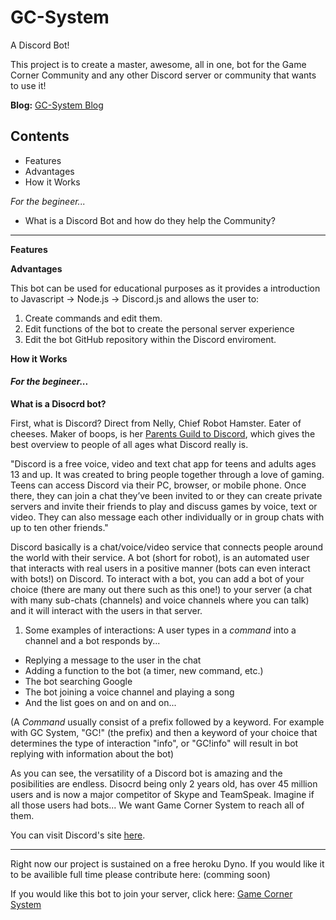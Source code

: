 # GC-System
A Discord Bot!

This project is to create a master, awesome, all in one, bot for the Game Corner Community and any other Discord server or community that wants to use it!

**Blog:** [GC-System Blog](https://game-corner.000webhostapp.com/gc-system-blog/) 

## Contents

* Features 
* Advantages
* How it Works

*For the begineer...*

* What is a Discord Bot and how do they help the Community?

---

__Features__

__Advantages__

This bot can be used for educational purposes as it provides a introduction to Javascript -> Node.js -> Discord.js and allows the user to:
1. Create commands and edit them.
2. Edit functions of the bot to create the personal server experience
2. Edit the bot GitHub repository within the Discord enviroment.

__How it Works__

#### *For the begineer...*

__What is a Disocrd bot?__

First, what is Discord? Direct from Nelly, Chief Robot Hamster. Eater of cheeses. Maker of boops, is her [Parents Guild to Discord](https://blog.discordapp.com/parents-guide-to-discord-c77d91793e9c), which gives the best overview to people of all ages what Discord really is. 

"Discord is a free voice, video and text chat app for teens and adults ages 13 and up. It was created to bring people together through a love of gaming. Teens can access Discord via their PC, browser, or mobile phone. Once there, they can join a chat they’ve been invited to or they can create private servers and invite their friends to play and discuss games by voice, text or video. They can also message each other individually or in group chats with up to ten other friends."

Discord basically is a chat/voice/video service that connects people around the world with their service. 
A bot (short for robot), is an automated user that interacts with real users in a positive manner (bots can even interact with bots!) on Discord. To interact with a bot, you can add a bot of your choice (there are many out there such as this one!) to your server (a chat with many sub-chats (channels) and voice channels where you can talk) and it will interact with the users in that server. 
1. Some examples of interactions:
A user types in a *command* into a channel and a bot responds by...

* Replying a message to the user in the chat
* Adding a function to the bot (a timer, new command, etc.)
* The bot searching Google
* The bot joining a voice channel and playing a song
* And the list goes on and on and on...

(A *Command* usually consist of a prefix followed by a keyword. For example with GC System, "GC!" (the prefix) and then a keyword of your choice that determines the type of interaction "info", or "GC!info" will result in bot replying with information about the bot)

As you can see, the versatility of a Discord bot is amazing and the posibilities are endless. Disocrd being only 2 years old, has over 45 million users and is now a major competitor of Skype and TeamSpeak. Imagine if all those users had bots... We want Game Corner System to reach all of them.

You can visit Discord's site [here](https://www.google.com/url?sa=t&rct=j&q=&esrc=s&source=web&cd=1&cad=rja&uact=8&ved=0ahUKEwiarPr56JvXAhUW0IMKHalZAcgQFgglMAA&url=https%3A%2F%2Fdiscordapp.com%2F&usg=AOvVaw2mEPm0IN1VJOrjVGlu_Eqi). 
___

Right now our project is sustained on a free heroku Dyno. If you would like it to be availible full time please contribute here: 
(comming soon)

If you would like this bot to join your server, click here: [Game Corner System](https://discordapp.com/oauth2/authorize?client_id=330470506455236608&scope=bot&permissions=468974790)
